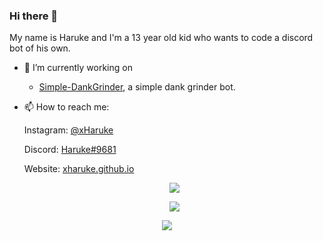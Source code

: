 ### Hi there 👋

My name is Haruke and I'm a 13 year old kid who wants to code a discord bot of his own.

- 🔭 I’m currently working on
  * [Simple-DankGrinder](https://github.com/xHaruke/Simple-DankGrinder), a simple dank grinder bot.
   
- 📫 How to reach me:

  Instagram: [@xHaruke](https://instagram.com/xHaruke)
  
  Discord: [Haruke#9681](https://discord.com/users/852848188942581764)
  
  Website: [xharuke.github.io](https://xharuke.github.io/)
  
  <p align="center">
   <a href="https://discord.gg/nZBX4Eqvzz"> 
    <img src="https://inv.wtf/widget/chill">
   </a>
  </p>
  
  <p align="center">
   <a href="https://github.com/xHaruke?tab=repositories">
    <img src="https://github-readme-stats.vercel.app/api?username=xHaruke&show_icons=true&include_all_commits=true&theme=onedark&count_private=true&hide_border=true&line_height=25&border_radius=25">
   </a>
  </p>
  
 <p align="center">
  <a href="https://discordapp.com/users/852848188942581764">
   <img src="https://lanyard.cnrad.dev/api/852848188942581764?idleMessage=Probably watching anime">
  </a> 
 </p>

<!-- This README was heavily inspired by https://github.com/GamingGeek, go check him out, he does amazing things! -->
